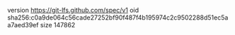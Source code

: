 version https://git-lfs.github.com/spec/v1
oid sha256:c0a9de064c56cade27252bf90f487f4b195974c2c9502288d51ec5aa7aed39ef
size 147862
